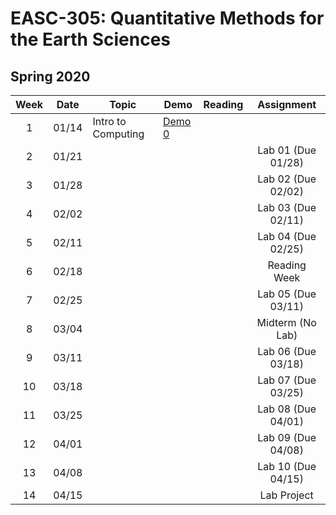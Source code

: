# EASC-305: Quantitative Methods for the Earth Sciences  

## Spring 2020


| Week | Date  |          Topic          |  Demo   | Reading |     Assignment     |
|:----:|:-----:|-------------------------|---------|---------|:------------------:|
|  1   | 01/14 |   Intro to Computing    |  [Demo 0](https://sfu.syzygy.ca/hub/user-redirect/git-pull?repo=https%3A%2F%2Fgithub.com%2Fandrewdnolan%2FEASC-305&urlpath=tree%2FEASC-305%2F%2FDemos%2F02_Computing.ipynb&branch=main)       |         |                    |
|  2   | 01/21 |                         |         |         | Lab 01 (Due 01/28) |
|  3   | 01/28 |                         |         |         | Lab 02 (Due 02/02) |
|  4   | 02/02 |                         |         |         | Lab 03 (Due 02/11) |
|  5   | 02/11 |                         |         |         | Lab 04 (Due 02/25) |
|  6   | 02/18 |                         |         |         |    Reading Week    |
|  7   | 02/25 |                         |         |         | Lab 05 (Due 03/11) |
|  8   | 03/04 |                         |         |         |  Midterm (No Lab)  |
|  9   | 03/11 |                         |         |         | Lab 06 (Due 03/18) |
| 10   | 03/18 |                         |         |         | Lab 07 (Due 03/25) |
| 11   | 03/25 |                         |         |         | Lab 08 (Due 04/01) |
| 12   | 04/01 |                         |         |         | Lab 09 (Due 04/08) |
| 13   | 04/08 |                         |         |         | Lab 10 (Due 04/15) |
| 14   | 04/15 |                         |         |         |     Lab Project    |
